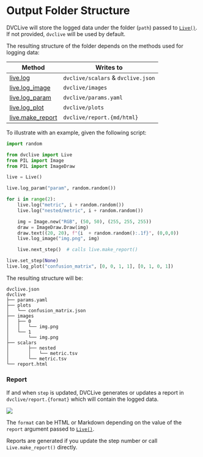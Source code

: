 # Output Folder Structure

DVCLive will store the logged data under the folder (`path`) passed to
[`Live()`](/doc/dvclive/api-reference/live). If not provided, `dvclive` will be
used by default.

The resulting structure of the folder depends on the methods used for logging
data:

| Method                                                          | Writes to                          |
| --------------------------------------------------------------- | ---------------------------------- |
| [live.log](/doc/dvclive/api-reference/live/log)                 | `dvclive/scalars` & `dvclive.json` |
| [live.log_image](/doc/dvclive/api-reference/live/log_image)     | `dvclive/images`                   |
| [live.log_param](/doc/dvclive/api-reference/live/log_param)     | `dvclive/params.yaml`              |
| [live.log_plot](/doc/dvclive/api-reference/live/log_plot)       | `dvclive/plots`                    |
| [live.make_report](/doc/dvclive/api-reference/live/make_report) | `dvclive/report.{md/html}`         |

To illustrate with an example, given the following script:

```python
import random

from dvclive import Live
from PIL import Image
from PIL import ImageDraw

live = Live()

live.log_param("param", random.random())

for i in range(2):
    live.log("metric", i + random.random())
    live.log("nested/metric", i + random.random())

    img = Image.new("RGB", (50, 50), (255, 255, 255))
    draw = ImageDraw.Draw(img)
    draw.text((20, 20), f"{i  + random.random():.1f}", (0,0,0))
    live.log_image("img.png", img)

    live.next_step()  # calls live.make_report()

live.set_step(None)
live.log_plot("confusion_matrix", [0, 0, 1, 1], [0, 1, 0, 1])
```

The resulting structure will be:

```
dvclive.json
dvclive
├── params.yaml
├── plots
│   └── confusion_matrix.json
├── images
│   ├── 0
│   │   └── img.png
│   └── 1
│       └── img.png
├── scalars
│       ├── nested
│       │   └── metric.tsv
│       └── metric.tsv
└── report.html
```

### Report

If and when `step` is updated, DVCLive generates or updates a report in
`dvclive/report.{format}` which will contain the logged data.

![](/img/dvclive-html.gif)

The `format` can be HTML or Markdown depending on the value of the `report`
argument passed to [`Live()`](/doc/dvclive/api-reference/live#parameters).

<admon type="info">

Reports are generated if you update the step number or call `Live.make_report()`
directly.

</admon>
